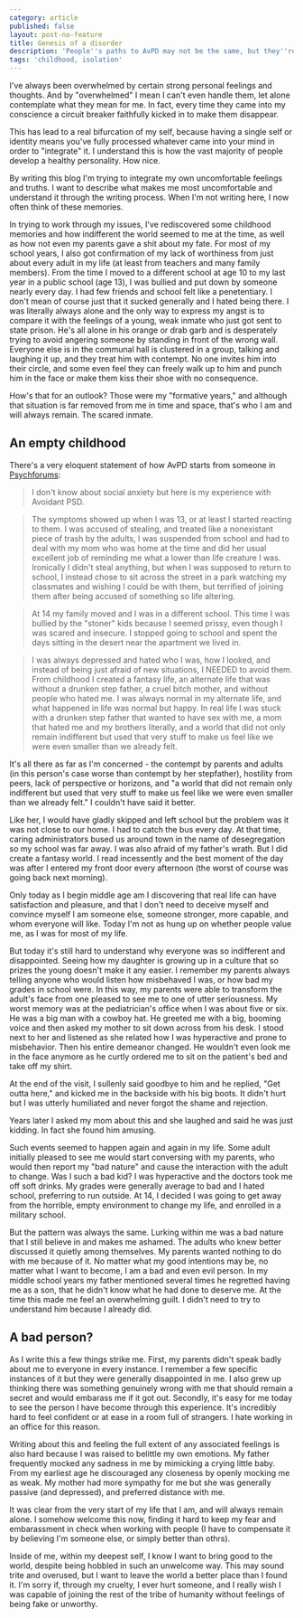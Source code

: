 ```yaml
---
category: article
published: false
layout: post-no-feature
title: Genesis of a disorder
description: 'People''s paths to AvPD may not be the same, but they''re similar.'
tags: 'childhood, isolation'
---
```

I've always been overwhelmed by certain strong personal feelings and thoughts. And by "overwhelmed" I mean I can't even handle them, let alone contemplate what they mean for me. In fact, every time they came into my conscience a circuit breaker faithfully kicked in to make them disappear.

This has lead to a real bifurcation of my self, because having a single self or identity means you've fully processed whatever came into your mind in order to "integrate" it. I understand this is how the vast majority of people develop a healthy personality. How nice.

By writing this blog I'm trying to integrate my own uncomfortable feelings and truths. I want to describe what makes me most uncomfortable and understand it through the writing process. When I'm not writing here, I now often think of these memories.

In trying to work through my issues, I've rediscovered some childhood memories and how indifferent the world seemed to me at the time, as well as how not even my parents gave a shit about my fate. For most of my school years, I also got confirmation of my lack of worthiness from just about every adult in my life (at least from teachers and many family members). From the time I moved to a different school at age 10 to my last year in a public school (age 13), I was bullied and put down by someone nearly every day. I had few friends and school felt like a penetentiary. I don't mean of course just that it sucked generally and I hated being there. I was literally always alone and the only way to express my angst is to compare it with the feelings of a young, weak inmate who just got sent to state prison. He's all alone in his orange or drab garb and is desperately trying to avoid angering someone by standing in front of the wrong wall. Everyone else is in the communal hall is clustered in a group, talking and laughing it up, and they treat him with contempt. No one invites him into their circle, and some even feel they can freely walk up to him and punch him in the face or make them kiss their shoe with no consequence.

How's that for an outlook? Those were my "formative years," and although that situation is far removed from me in time and space, that's who I am and will always remain. The scared inmate.

## An empty childhood

There's a very eloquent statement of how AvPD starts from someone in [Psychforums](http://www.psychforums.com/avoidant-personality/topic46002-10.html#p347846):

> I don't know about social anxiety but here is my experience with Avoidant PSD. 

> The symptoms showed up when I was 13, or at least I started reacting to them. I was accused of stealing, and treated like a nonexistant piece of trash by the adults, I was suspended from school and had to deal with my mom who was home at the time and did her usual excellent job of reminding me what a lower than life creature I was. Ironically I didn't steal anything, but when I was supposed to return to school, I instead chose to sit across the street in a park watching my classmates and wishing I could be with them, but terrified of joining them after being accused of something so life altering.

> At 14 my family moved and I was in a different school. This time I was bullied by the "stoner" kids because I seemed prissy, even though I was scared and insecure. I stopped going to school and spent the days sitting in the desert near the apartment we lived in.

> I was always depressed and hated who I was, how I looked, and instead of being just afraid of new situations, I NEEDED to avoid them. From childhood I created a fantasy life, an alternate life that was without a drunken step father, a cruel bitch mother, and without people who hated me. I was always normal in my alternate life, and what happened in life was normal but happy. In real life I was stuck with a drunken step father that wanted to have sex with me, a mom that hated me and my brothers literally, and a world that did not only remain indifferent but used that very stuff to make us feel like we were even smaller than we already felt.

It's all there as far as I'm concerned - the contempt by parents and adults (in this person's case worse than contempt by her stepfather), hostility from peers, lack of perspective or horizons, and "a world that did not remain only indifferent but used that very stuff to make us feel like we were even smaller than we already felt." I couldn't have said it better.

Like her, I would have gladly skipped and left school but the problem was it was not close to our home. I had to catch the bus every day. At that time, caring administrators bused us around town in the name of desegregation so my school was far away. I was also afraid of my father's wrath. But I did create a fantasy world. I read incessently and the best moment of the day was after I entered my front door every afternoon (the worst of course was going back next morning). 

Only today as I begin middle age am I discovering that real life can have satisfaction and pleasure, and that I don't need to deceive myself and convince myself I am someone else, someone stronger, more capable, and whom everyone will like. Today I'm not as hung up on whether people value me, as I was for most of my life.

But today it's still hard to understand why everyone was so indifferent and disappointed. Seeing how my daughter is growing up in a culture that so prizes the young doesn't make it any easier. I remember my parents always telling anyone who would listen how misbehaved I was, or how bad my grades in school were. In this way, my parents were able to transform the adult's face from one pleased to see me to one of utter seriousness. My worst memory was at the pediatrician's office when I was about five or six. He was a big man with a cowboy hat. He greeted me with a big, booming voice and then asked my mother to sit down across from his desk. I stood next to her and listened as she related how I was hyperactive and prone to misbehavior. Then his entire demeanor changed. He wouldn't even look me in the face anymore as he curtly ordered me to sit on the patient's bed and take off my shirt.

At the end of the visit, I sullenly said goodbye to him and he replied, "Get outta here," and kicked me in the backside with his big boots. It didn't hurt but I was utterly humiliated and never forgot the shame and rejection.

Years later I asked my mom about this and she laughed and said he was just kidding. In fact she found him amusing.

Such events seemed to happen again and again in my life. Some adult initially pleased to see me would start conversing with my parents, who would then report my "bad nature" and cause the interaction with the adult to change. Was I such a bad kid? I was hyperactive and the doctors took me off soft drinks. My grades were generally average to bad and I hated school, preferring to run outside. At 14, I decided I was going to get away from the horrible, empty environment to change my  life, and enrolled in a military school.

But the pattern was always the same. Lurking within me was a bad nature that I still believe in and makes me ashamed. The adults who knew better discussed it quietly among themselves. My parents wanted nothing to do with me because of it. No matter what my good intentions may be, no matter what I want to become, I am a bad and even evil person. In my middle school years my father mentioned several times he regretted having me as a son, that he didn't know what he had done to deserve me. At the time this made me feel an overwhelming guilt. I didn't need to try to understand him because I already did.

## A bad person?

As I write this a few things strike me. First, my parents didn't speak badly about me to everyone in every instance. I remember a few specific instances of it but they were generally disappointed in me. I also grew up thinking there was something genuinely wrong with me that should remain a secret and would embarass me if it got out. Secondly, it's easy for me today to see the person I have become through this experience. It's incredibly hard to feel confident or at ease in a room full of strangers. I hate working in an office for this reason. 

Writing about this and feeling the full extent of any associated feelings is also hard because I was raised to belittle my own emotions. My father frequently mocked any sadness in me by mimicking a crying little baby. From my earliest age he discouraged any closeness by openly mocking me as weak. My mother had more sympathy for me but she was generally passive (and depressed), and preferred distance with me.

It was clear from the very start of my life that I am, and will always remain alone. I somehow welcome this now, finding it hard to keep my fear and embarassment in check when working with people (I have to compensate it by believing I'm someone else, or simply better than othrs). 

Inside of me, within my deepest self, I know I want to bring good to the world, despite being hobbled in such an unwelcome way. This may sound trite and overused, but I want to leave the world a better place than I found it. I'm sorry if, through my cruelty, I ever hurt someone, and I really wish I was capable of joining the rest of the tribe of humanity without feelings of being fake or unworthy.
